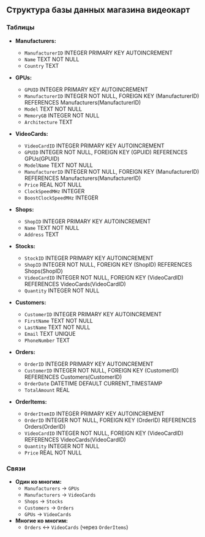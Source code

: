 ## Структура базы данных магазина видеокарт

### Таблицы

*   **Manufacturers:**
    *   `ManufacturerID` INTEGER PRIMARY KEY AUTOINCREMENT
    *   `Name` TEXT NOT NULL
    *   `Country` TEXT

*   **GPUs:**
    *   `GPUID` INTEGER PRIMARY KEY AUTOINCREMENT
    *   `ManufacturerID` INTEGER NOT NULL, FOREIGN KEY (ManufacturerID) REFERENCES Manufacturers(ManufacturerID)
    *   `Model` TEXT NOT NULL
    *   `MemoryGB` INTEGER NOT NULL
    *   `Architecture` TEXT

*   **VideoCards:**
    *   `VideoCardID` INTEGER PRIMARY KEY AUTOINCREMENT
    *   `GPUID` INTEGER NOT NULL, FOREIGN KEY (GPUID) REFERENCES GPUs(GPUID)
    *   `ModelName` TEXT NOT NULL
    *   `ManufacturerID` INTEGER NOT NULL, FOREIGN KEY (ManufacturerID) REFERENCES Manufacturers(ManufacturerID)
    *   `Price` REAL NOT NULL
    *   `ClockSpeedMHz` INTEGER
    *   `BoostClockSpeedMHz` INTEGER

*   **Shops:**
    *   `ShopID` INTEGER PRIMARY KEY AUTOINCREMENT
    *   `Name` TEXT NOT NULL
    *   `Address` TEXT

*   **Stocks:**
    *   `StockID` INTEGER PRIMARY KEY AUTOINCREMENT
    *   `ShopID` INTEGER NOT NULL, FOREIGN KEY (ShopID) REFERENCES Shops(ShopID)
    *   `VideoCardID` INTEGER NOT NULL, FOREIGN KEY (VideoCardID) REFERENCES VideoCards(VideoCardID)
    *   `Quantity` INTEGER NOT NULL

*   **Customers:**
    *   `CustomerID` INTEGER PRIMARY KEY AUTOINCREMENT
    *   `FirstName` TEXT NOT NULL
    *   `LastName` TEXT NOT NULL
    *   `Email` TEXT UNIQUE
    *   `PhoneNumber` TEXT

*   **Orders:**
    *   `OrderID` INTEGER PRIMARY KEY AUTOINCREMENT
    *   `CustomerID` INTEGER NOT NULL, FOREIGN KEY (CustomerID) REFERENCES Customers(CustomerID)
    *   `OrderDate` DATETIME DEFAULT CURRENT_TIMESTAMP
    *   `TotalAmount` REAL

*   **OrderItems:**
    *   `OrderItemID` INTEGER PRIMARY KEY AUTOINCREMENT
    *   `OrderID` INTEGER NOT NULL, FOREIGN KEY (OrderID) REFERENCES Orders(OrderID)
    *   `VideoCardID` INTEGER NOT NULL, FOREIGN KEY (VideoCardID) REFERENCES VideoCards(VideoCardID)
    *   `Quantity` INTEGER NOT NULL
    *   `Price` REAL NOT NULL

### Связи

*   **Один ко многим:**
    *   `Manufacturers` -> `GPUs`
    *   `Manufacturers` -> `VideoCards`
    *   `Shops` -> `Stocks`
    *   `Customers` -> `Orders`
    *   `GPUs` -> `VideoCards`
*   **Многие ко многим:**
    *   `Orders` <-> `VideoCards` (через `OrderItems`)
